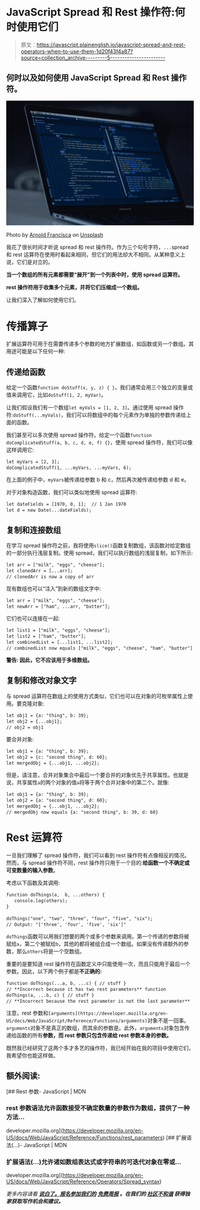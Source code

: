 # JavaScript Spread 和 Rest 操作符:何时使用它们

> 原文：<https://javascript.plainenglish.io/javascript-spread-and-rest-operators-when-to-use-them-1d20f43f4a87?source=collection_archive---------5----------------------->

## 何时以及如何使用 JavaScript Spread 和 Rest 操作符。

![](img/b3db3b576fc9cf8c3bb65b1873c5494b.png)

Photo by [Arnold Francisca](https://unsplash.com/@clark_fransa?utm_source=medium&utm_medium=referral) on [Unsplash](https://unsplash.com?utm_source=medium&utm_medium=referral)

我花了很长时间才听说 spread 和 rest 操作符。作为三个句号字符，`...`spread 和 rest 运算符在使用时看起来相同，但它们的用法却大不相同。从某种意义上说，它们是对立的。

**当一个数组的所有元素都需要“展开”到一个列表中时，使用 spread 运算符。**

**rest 操作符用于收集多个元素，并将它们压缩成一个数组。**

让我们深入了解如何使用它们。

# 传播算子

扩展运算符可用于在需要传递多个参数的地方扩展数组，如函数或另一个数组。其用途可能是以下任何一种:

## 传递给函数

给定一个函数`function doStuff(x, y, z) { }`，我们通常会用三个独立的变量或值来调用它，比如`doStuff(1, 2, myVar)`。

让我们假设我们有一个数组`let myVals = [1, 2, 3]`。通过使用 spread 操作符:`doStuff(...myVals)`，我们可以将数组中的每个元素作为单独的参数传递给上面的函数。

我们甚至可以多次使用 spread 操作符。给定一个函数`function doComplicatedStuff(a, b, c, d, e, f) {}`，使用 spread 操作符，我们可以像这样调用它:

```
let myVars = [2, 3];
doComplicatedStuff(1, ...myVars, ...myVars, 6);
```

在上面的例子中，`myVars`被传递给参数 b 和 c，然后再次被传递给参数 d 和 e。

对于对象构造函数，我们可以类似地使用 spread 运算符:

```
let dateFields = [1970, 0, 1];  // 1 Jan 1970
let d = new Date(...dateFields);
```

## 复制和连接数组

在学习 spread 操作符之前，我将使用`slice()`函数复制数组，该函数对给定数组的一部分执行浅层复制。使用 spread，我们可以执行数组的浅层复制，如下所示:

```
let arr = ["milk", "eggs", "cheese"];
let clonedArr = [...arr];
// clonedArr is now a copy of arr
```

现有数组也可以“注入”到新的数组文字中:

```
let arr = ["milk", "eggs", "cheese"];
let newArr = ["ham", ...arr, "butter"];
```

它们也可以连接在一起:

```
let list1 = ["milk", "eggs", "cheese"];
let list2 = ["ham", "butter"];
let combinedList = [...list1, ...list2];
// combinedList now equals ["milk", "eggs", "cheese", "ham", "butter"]
```

**警告:
因此，它不应该用于多维数组。**

## 复制和修改对象文字

与 spread 运算符在数组上的使用方式类似，它们也可以在对象的可枚举属性上使用。要克隆对象:

```
let obj1 = {a: "thing", b: 39};
let obj2 = {...obj1};
// obj2 = obj1
```

要合并对象:

```
let obj1 = {a: "thing", b: 39};
let obj2 = {c: "second thing", d: 60};
let mergedObj = {...obj1, ...obj2};
```

但是，请注意，合并对象集合中最后一个要合并的对象优先于共享属性。也就是说，共享属性`a`的两个对象的值`a`将等于两个合并对象中的第二个。就像:

```
let obj1 = {a: "thing", b: 39};
let obj2 = {a: "second thing", d: 60};
let mergedObj = {...obj1, ...obj2};
// mergedObj now equals {a: "second thing", b: 39, d: 60}
```

# Rest 运算符

一旦我们理解了 spread 操作符，我们可以看到 rest 操作符有点像相反的情况。然而，与 spread 操作符不同，rest 操作符只用于一个目的:**给函数一个不确定或可变数量的输入参数**。

考虑以下函数及其调用:

```
function doThings(a,  b, ...others) { 
   console.log(others);
}

doThings("one", "two", "three", "four", "five", "six");
// Output: "['three', 'four', 'five', 'six']"
```

`doThings`函数可以用我们想要的两个或多个参数来调用。第一个传递的参数将被赋给`a`，第二个被赋给`b`，其他的都将被组合成一个数组。如果没有传递额外的参数，那么`others`将是一个空数组。

重要的是要知道 rest 操作符在函数定义中只能使用一次，而且只能用于最后一个参数。因此，以下两个例子都是**不正确的:**

```
function doThings(...a, b, ...c) { // stuff }
// **Incorrect because it has two rest parameters** function doThings(a, ...b, c) { // stuff }
// **Incorrect because the rest parameter is not the last parameter**
```

注意，rest 参数和`[arguments](https://developer.mozilla.org/en-US/docs/Web/JavaScript/Reference/Functions/arguments)`对象不是一回事。`arguments`对象不是真正的数组，而其余的参数是。此外，`arguments`对象包含传递给函数的所有**参数，而 rest 参数只包含传递给 rest 参数本身的参数。**

既然我已经研究了这两个多才多艺的操作符，我已经开始在我的项目中使用它们，我希望你也能这样做。

## 额外阅读:

[](https://developer.mozilla.org/en-US/docs/Web/JavaScript/Reference/Functions/rest_parameters) [## Rest 参数- JavaScript | MDN

### rest 参数语法允许函数接受不确定数量的参数作为数组，提供了一种方法…

developer.mozilla.org](https://developer.mozilla.org/en-US/docs/Web/JavaScript/Reference/Functions/rest_parameters) [](https://developer.mozilla.org/en-US/docs/Web/JavaScript/Reference/Operators/Spread_syntax) [## 扩展语法(...)- JavaScript | MDN

### 扩展语法(...)允许诸如数组表达式或字符串的可迭代对象在零或…

developer.mozilla.org](https://developer.mozilla.org/en-US/docs/Web/JavaScript/Reference/Operators/Spread_syntax) 

*更多内容请看* [***说白了。报名参加我们的***](http://plainenglish.io/) **[***免费周报***](http://newsletter.plainenglish.io/) *。在我们的* [***社区不和谐***](https://discord.gg/GtDtUAvyhW) *获得独家获取写作机会和建议。***